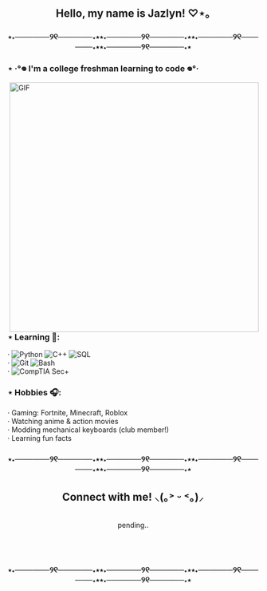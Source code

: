 <h2 align="center">Hello, my name is Jazlyn! ♡⋆｡</h2>

<h3 align="center"> ⋆˖──────୨୧──────˖⋆⋆˖──────୨୧──────˖⋆⋆˖──────୨୧──────˖⋆⋆˖──────୨୧──────˖⋆ </h3>

### ⋆ ‧°𖦹 I'm a college freshman learning to code 𖦹°‧

<img hight="400" width="500" alt="GIF" align="right" src="https://media.giphy.com/media/v1.Y2lkPWVjZjA1ZTQ3bzFtNW9vNGg4NThuOGFkb3duazF2MHd4MDhsMWtmZnJ3eGFjcGdicSZlcD12MV9naWZzX3NlYXJjaCZjdD1n/TgyJebqyMtPrOxiPdk/giphy.gif">

### ⋆ Learning 💭:
‧ ![Python](https://img.shields.io/badge/-Python-000?&logo=Python&logoColor=FFA6C9) ![C++](https://img.shields.io/badge/-C++-000?&logo=c%2b%2b&logoColor=FFA6C9) ![SQL](https://img.shields.io/badge/-SQL-000?&logo=MySQL&logoColor=FFA6C9) 
</br>
‧ ![Git](https://img.shields.io/badge/-Git-000?&logo=GitforWindows&logoColor=FFA6C9) ![Bash](https://img.shields.io/badge/-Bash-000?&logo=GNUBash&logoColor=FFA6C9)
</br>
‧ ![CompTIA Sec+](https://img.shields.io/badge/-CompTIA%20Sec+-000?&logo=CompTIA&logoColor=FFA6C9)


### ⋆ Hobbies 🎧: 
‧ Gaming: Fortnite, Minecraft, Roblox </br>
‧ Watching anime & action movies </br>
‧ Modding mechanical keyboards (club member!) </br>
‧ Learning fun facts

<h3 align="center"> ⋆˖──────୨୧──────˖⋆⋆˖──────୨୧──────˖⋆⋆˖──────୨୧──────˖⋆⋆˖──────୨୧──────˖⋆ </h3>

<h2 align="center">Connect with me! ⸜(｡˃ ᵕ ˂｡)⸝</h2>

<p align="center">
 </br>
  pending..
  </p>
</br>
</br>

<h3 align="center"> ⋆˖──────୨୧──────˖⋆⋆˖──────୨୧──────˖⋆⋆˖──────୨୧──────˖⋆⋆˖──────୨୧──────˖⋆ </h3>
